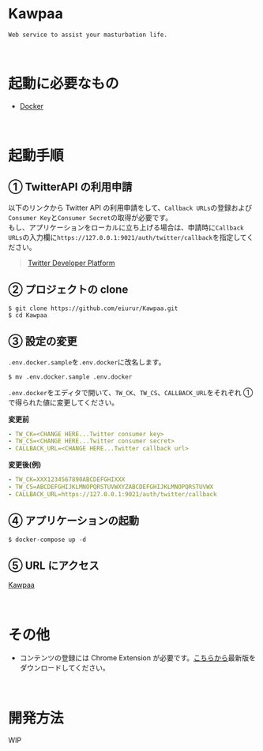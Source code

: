 # Kawpaa

    Web service to assist your masturbation life.

<br>

# 起動に必要なもの

- <a href="https://docs.docker.com/get-docker/">Docker</a>

<br>

# 起動手順

## ① TwitterAPI の利用申請

以下のリンクから Twitter API の利用申請をして、`Callback URLs`の登録および`Consumer Key`と`Consumer Secret`の取得が必要です。  
もし、アプリケーションをローカルに立ち上げる場合は、申請時に`Callback URLs`の入力欄に`https://127.0.0.1:9021/auth/twitter/callback`を指定してください。

> <a href="https://developer.twitter.com/en">Twitter Developer Platform</a>

## ② プロジェクトの clone

    $ git clone https://github.com/eiurur/Kawpaa.git
    $ cd Kawpaa

## ③ 設定の変更

`.env.docker.sample`を`.env.docker`に改名します。

    $ mv .env.docker.sample .env.docker

`.env.docker`をエディタで開いて、`TW_CK`、`TW_CS`、`CALLBACK_URL`をそれぞれ ① で得られた値に変更してください。

**変更前**

```yaml
- TW_CK=<CHANGE HERE...Twitter consumer key>
- TW_CS=<CHANGE HERE...Twitter consumer secret>
- CALLBACK_URL=<CHANGE HERE...Twitter callback url>
```

**変更後(例)**

```yaml
- TW_CK=XXX1234567890ABCDEFGHIXXX
- TW_CS=ABCDEFGHIJKLMNOPQRSTUVWXYZABCDEFGHIJKLMNOPQRSTUVWX
- CALLBACK_URL=https://127.0.0.1:9021/auth/twitter/callback
```

## ④ アプリケーションの起動

    $ docker-compose up -d

## ⑤ URL にアクセス

<a href="https://127.0.0.1:9021/">Kawpaa</a>

<br>

# その他

- コンテンツの登録には Chrome Extension が必要です。<a href="https://github.com/eiurur/Save-to-Kawpaa">こちらから</a>最新版をダウンロードしてください。

<br>

# 開発方法

WIP
